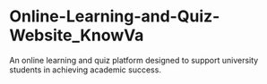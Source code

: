 # Online-Learning-and-Quiz-Website_KnowVa
An online learning and quiz platform designed to support university students in achieving academic success. 
